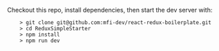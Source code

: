 Checkout this repo, install dependencies, then start the dev server with:

```
	> git clone git@github.com:mfi-dev/react-redux-boilerplate.git
	> cd ReduxSimpleStarter
	> npm install
	> npm run dev
```
